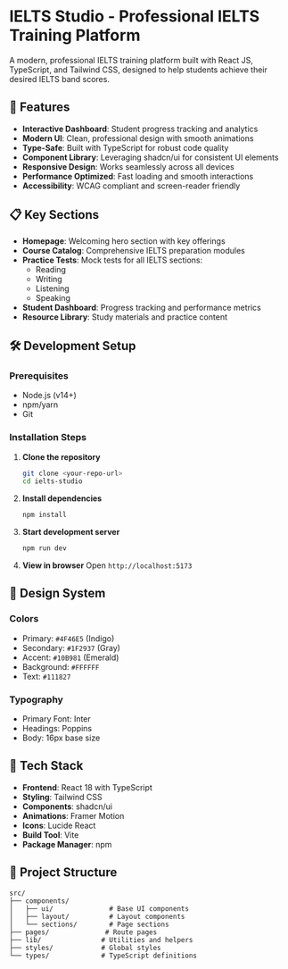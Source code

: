 # IELTS Studio - Professional IELTS Training Platform

A modern, professional IELTS training platform built with React JS, TypeScript, and Tailwind CSS, designed to help students achieve their desired IELTS band scores.

## 🚀 Features

- **Interactive Dashboard**: Student progress tracking and analytics
- **Modern UI**: Clean, professional design with smooth animations
- **Type-Safe**: Built with TypeScript for robust code quality
- **Component Library**: Leveraging shadcn/ui for consistent UI elements
- **Responsive Design**: Works seamlessly across all devices
- **Performance Optimized**: Fast loading and smooth interactions
- **Accessibility**: WCAG compliant and screen-reader friendly

## 📋 Key Sections

- **Homepage**: Welcoming hero section with key offerings
- **Course Catalog**: Comprehensive IELTS preparation modules
- **Practice Tests**: Mock tests for all IELTS sections:
  - Reading
  - Writing
  - Listening
  - Speaking
- **Student Dashboard**: Progress tracking and performance metrics
- **Resource Library**: Study materials and practice content

## 🛠️ Development Setup

### Prerequisites
- Node.js (v14+)
- npm/yarn
- Git

### Installation Steps

1. **Clone the repository**
   ```bash
   git clone <your-repo-url>
   cd ielts-studio
   ```

2. **Install dependencies**
   ```bash
   npm install
   ```

3. **Start development server**
   ```bash
   npm run dev
   ```

4. **View in browser**
   Open `http://localhost:5173`

## 🎨 Design System

### Colors
- Primary: `#4F46E5` (Indigo)
- Secondary: `#1F2937` (Gray)
- Accent: `#10B981` (Emerald)
- Background: `#FFFFFF`
- Text: `#111827`

### Typography
- Primary Font: Inter
- Headings: Poppins
- Body: 16px base size

## 🔧 Tech Stack

- **Frontend**: React 18 with TypeScript
- **Styling**: Tailwind CSS
- **Components**: shadcn/ui
- **Animations**: Framer Motion
- **Icons**: Lucide React
- **Build Tool**: Vite
- **Package Manager**: npm

## 📁 Project Structure

```
src/
├── components/
│   ├── ui/              # Base UI components
│   ├── layout/          # Layout components
│   └── sections/        # Page sections
├── pages/              # Route pages
├── lib/               # Utilities and helpers
├── styles/            # Global styles
└── types/             # TypeScript definitions
```
